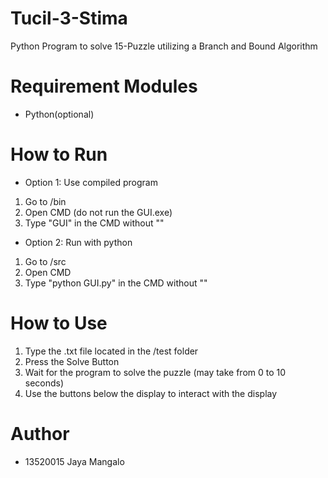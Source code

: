 # Tucil-3-Stima
Python Program to solve 15-Puzzle utilizing a Branch and Bound Algorithm

# Requirement Modules
- Python(optional)

# How to Run
- Option 1: Use compiled program
1. Go to /bin 
2. Open CMD (do not run the GUI.exe)
3. Type "GUI" in the CMD without ""

- Option 2: Run with python
1. Go to /src
2. Open CMD
3. Type "python GUI.py" in the CMD without ""

# How to Use
1. Type the .txt file located in the /test folder 
2. Press the Solve Button
3. Wait for the program to solve the puzzle (may take from 0 to 10 seconds)
4. Use the buttons below the display to interact with the display

# Author
- 13520015 Jaya Mangalo
